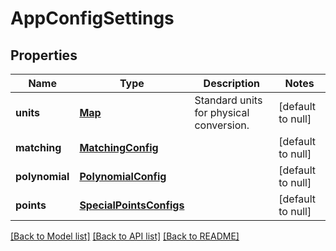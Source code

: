 # AppConfigSettings
## Properties

Name | Type | Description | Notes
------------ | ------------- | ------------- | -------------
**units** | [**Map**](string.md) | Standard units for physical conversion. | [default to null]
**matching** | [**MatchingConfig**](MatchingConfig.md) |  | [default to null]
**polynomial** | [**PolynomialConfig**](PolynomialConfig.md) |  | [default to null]
**points** | [**SpecialPointsConfigs**](SpecialPointsConfigs.md) |  | [default to null]

[[Back to Model list]](../README.md#documentation-for-models) [[Back to API list]](../README.md#documentation-for-api-endpoints) [[Back to README]](../README.md)

